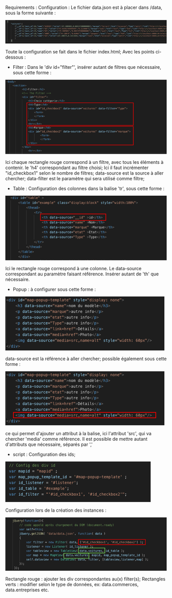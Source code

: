 Requirements :
Configuration :
Le fichier data.json est à placer dans /data, sous la forme suivante : 

![img5](img/img5.png)

Toute la configuration se fait dans le fichier index.html;
Avec les points ci-dessous :

- Filter :
Dans le 'div id="filter"', insérer autant de filtres que nécessaire, sous cette forme :

![img1](img/img1.png)

Ici chaque rectangle rouge correspond à un filtre, avec tous les éléments à contenir.
le 'h4' correspondant au filtre choisi;
Ici il faut incrémenter "id_checkbox1" selon le nombre de filtres;
data-source est la source à aller chercher;
data-filter est le paramètre qui sera utilisé comme filtre;

    
- Table :
Configuration des colonnes dans la balise 'tr', sous cette forme : 

![img2](img/img2.png)

Ici le rectangle rouge correspond à une colonne.
Le data-source correspondant au paramètre faisant référence.
Insérer autant de 'th' que nécessaire.

- Popup : 
à configurer sous cette forme : 

![img3](img/img3.png)

data-source est la référence à aller chercher;
possible également sous cette forme :  

![img3](img/img3_2.png)

ce qui permet d'ajouter un attribut à la balise, ici l'attribut 'src', qui va chercher 'media' comme référence.
Il est possible de mettre autant d'attributs que nécessaire, séparés par ','

- script :
Configuration des ids;

![img4](img/img4.png)

Configuration lors de la création des instances : 

![img6](img/img6.png)

Rectangle rouge : ajouter les div correspondantes au(x) filter(s);
Rectangles verts : modifier selon le type de données, ex: data.commerces, data.entreprises etc.
